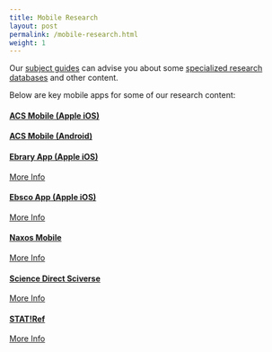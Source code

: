 ```yaml
---
title: Mobile Research
layout: post
permalink: /mobile-research.html
weight: 1
---
```



Our [subject guides](http://subjectguides.lib.neu.edu/) can advise you about some [specialized research databases](http://subjectguides.lib.neu.edu/urls) and other content. 

Below are key mobile apps for some of our research content: 

#### [ACS Mobile (Apple iOS)](http://phobos.apple.com/WebObjects/MZStore.woa/wa/viewSoftware?id=355382930)

#### [ACS Mobile (Android)](https://market.android.com/details?id=org.acs.pubs.acsmobile) 

#### [Ebrary App (Apple iOS)](http://www.lib.neu.edu/m/journals.html) 
[More Info](http://library.northeastern.edu/get-help/tech-support/mobile/ebrary-mobile-app) 

#### [Ebsco App (Apple iOS)](http://itunes.apple.com/us/app/ebscohost/id433269587?mt=8) 

[More Info](http://library.northeastern.edu/get-help/tech-support/mobile/ebsco-mobile-app) 

#### [Naxos Mobile](http://itunes.apple.com/us/app/nml/id338059159?mt=8)

[More Info](http://library.northeastern.edu/get-help/tech-support/mobile/naxos-mobile-app) 

#### [Science Direct Sciverse](http://itunes.apple.com/us/app/sciencedirect-lite-institutional/id383622545?mt=8) 

[More Info](http://library.northeastern.edu/get-help/tech-support/mobile/science-direct-sciverse-mobile-app) 

#### [STAT!Ref](http://0-online.statref.com.ilsprod.lib.neu.edu/Splash/Splash.aspx?SessionId=144C296HQPSTPWJF) 

[More Info](http://library.northeastern.edu/get-help/tech-support/mobile/statref-mobile-and-mobile-apps) 



